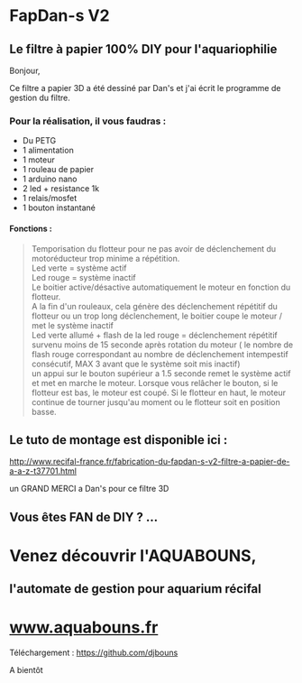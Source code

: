 # FapDan-s V2

## Le filtre à papier 100% DIY pour l'aquariophilie

Bonjour,

Ce filtre a papier 3D a été dessiné par Dan's et j'ai écrit le programme de gestion du filtre.

### Pour la réalisation, il vous faudras :
- Du PETG
- 1 alimentation
- 1 moteur
- 1 rouleau de papier
- 1 arduino nano
- 2 led + resistance 1k
- 1 relais/mosfet
- 1 bouton instantané

#### Fonctions :
> Temporisation du flotteur pour ne pas avoir de déclenchement du motoréducteur trop minime a répétition.  
> Led verte = système actif  
> Led rouge = système inactif  
> Le boitier active/désactive automatiquement le moteur en fonction du flotteur.  
> A la fin d'un rouleaux, cela génère des déclenchement répétitif du flotteur ou un trop long déclenchement, le boitier coupe le moteur / met le système inactif  
> Led verte allumé + flash de la led rouge = déclenchement répétitif survenu moins de 15 seconde après rotation du moteur ( le nombre de flash rouge correspondant au nombre de déclenchement intempestif consécutif, MAX 3 avant que le système soit mis inactif)  
> un appui sur le bouton supérieur a 1.5 seconde remet le système actif et met en marche le moteur. Lorsque vous relâcher le bouton, si le flotteur est bas, le moteur est coupé. Si le flotteur en haut, le moteur continue de tourner jusqu'au moment ou le flotteur soit en position basse.  

## Le tuto de montage est disponible ici :
http://www.recifal-france.fr/fabrication-du-fapdan-s-v2-filtre-a-papier-de-a-a-z-t37701.html

un GRAND MERCI a Dan's pour ce filtre 3D


## Vous êtes FAN de DIY ? ... 
# Venez découvrir l'AQUABOUNS, 
## l'automate de gestion pour aquarium récifal
# www.aquabouns.fr

Téléchargement : https://github.com/djbouns

A bientôt
